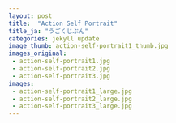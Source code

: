 ```yaml
---
layout: post
title:  "Action Self Portrait"
title_ja: "うごくじぶん"
categories: jekyll update
image_thumb: action-self-portrait1_thumb.jpg
images_original:
 - action-self-portrait1.jpg
 - action-self-portrait2.jpg
 - action-self-portrait3.jpg
images:
 - action-self-portrait1_large.jpg
 - action-self-portrait2_large.jpg
 - action-self-portrait3_large.jpg
---
```

